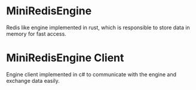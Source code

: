 # MiniRedisEngine

Redis like engine implemented in rust, which is responsible to store data in memory for fast access.

# MiniRedisEngine Client

Engine client implemented in c# to communicate with the engine and exchange data easily.
